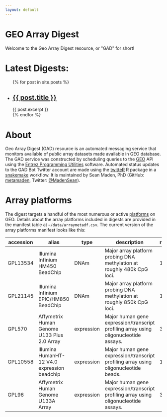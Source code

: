 ```yaml
---
layout: default
---
```


# GEO Array Digest

Welcome to the Geo Array Digest resource, or "GAD" for short!

<h1>Latest Digests:</h1>

<ul>
  {% for post in site.posts %}
    <li>
      <h2><a href="/geoarraydigest/{{ post.url }}">{{ post.title }}</a></h2>
      {{ post.excerpt }}
    </li>
  {% endfor %}
</ul>

# About

Geo Array Digest (GAD) resource is an automated messaging service that monitors available of public array datasets made available in GEO database. The GAD service was constructed by scheduling queries to the [GEO](https://www.ncbi.nlm.nih.gov/geo/) API using the [Entrez Programming Utilities](https://www.ncbi.nlm.nih.gov/books/NBK179288/) software. Automated status updates to the GAD Bot Twitter account are made using the [twitteR](https://cran.r-project.org/web/packages/twitteR/index.html) R package in a [snakemake](https://snakemake.readthedocs.io/en/stable/) workflow. It is maintained by Sean Maden, PhD (GitHub: [metamaden](https://github.com/metamaden), Twitter: [@MadenSean](https://twitter.com/MadenSean)).

# Array platforms

The digest targets a handful of the most numerous or active [platforms](https://www.ncbi.nlm.nih.gov/geo/browse/?view=platforms) on GEO. Details about the array platforms included in digests are provided in the manifest table at `~/data/arraymetadf.csv`. The current version of the array platforms manifest looks like this:

|accession|alias                                       |type      |description                                                                         |release_date|spp  |
|---------|--------------------------------------------|----------|------------------------------------------------------------------------------------|------------|-----|
|GPL13534 |Illumina Infinium HM450 BeadChip            |DNAm      |Major array platform probing DNA methylation at roughly 480k CpG loci.              |13-May-11   |human|
|GPL21145 |Illumina Infinium EPIC/HM850 BeadChip       |DNAm      |Major array platform probing DNA methylation at roughly 850k CpG loci.              |16-Nov-15   |human|
|GPL570   |Affymetrix Human Genome U133 Plus 2.0 Array |expression|Major human gene expression/transcript profiling array using oligonucleotide assays.|3-Nov-03    |human|
|GPL10558 |Illumina HumanHT-12 V4.0 expression beadchip|expression|Major human gene expression/transcript profiling array using oligonucleotide beads. |17-Jan-10   |human|
|GPL96    |Affymetrix Human Genome U133A Array         |expression|Major human gene expression/transcript profiling array using oligonucleotide assays.|3/11/02     |human|